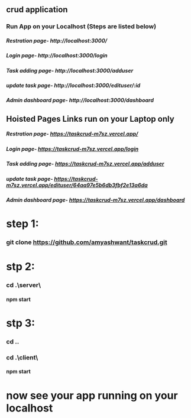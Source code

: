 ## crud application 
 
### Run App on your Localhost (Steps are listed below)                                                                     
##### Restration page- http://localhost:3000/                                               
##### Login page- http://localhost:3000/login                                          
##### Task adding page- http://localhost:3000/adduser                                  
##### update task page- http://localhost:3000/edituser/:id                              
#####  Admin dashboard page- http://localhost:3000/dashboard                            

## Hoisted Pages Links run on your Laptop only
##### Restration page- https://taskcrud-m7sz.vercel.app/    
##### Login page- https://taskcrud-m7sz.vercel.app/login
##### Task adding page- https://taskcrud-m7sz.vercel.app/adduser
##### update task page- https://taskcrud-m7sz.vercel.app/edituser/64aa97e5b6db3fbf2e13a6da
##### Admin dashboard page- https://taskcrud-m7sz.vercel.app/dashboard

# step 1:
### git clone https://github.com/amyashwant/taskcrud.git

# stp 2:
### cd .\server\ 
#### npm start


# stp 3:
### cd ..
### cd .\client\ 
#### npm start

# now see your app running on your localhost


